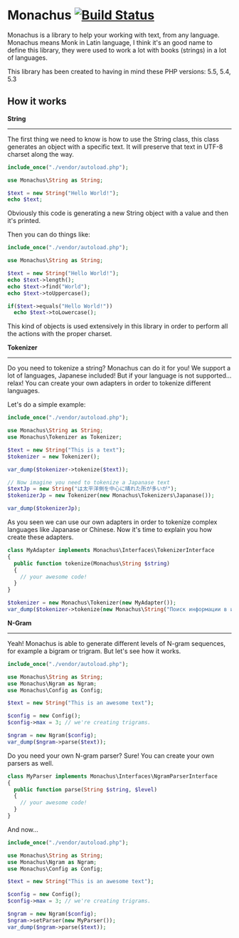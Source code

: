 Monachus [![Build Status](https://travis-ci.org/ssola/monachus.png?branch=master)](https://travis-ci.org/ssola/monachus)
========

Monachus is a library to help your working with text, from any language. Monachus means Monk in Latin language, I think it's an good name to define this library, they were used to work a lot with books (strings) in a lot of languages.

This library has been created to having in mind these PHP versions: 5.5, 5.4, 5.3

How it works
------------

**String**
______

The first thing we need to know is how to use the String class, this class generates an object with a specific text. It will preserve that text in UTF-8 charset along the way.

```php
include_once("./vendor/autoload.php");

use Monachus\String as String;

$text = new String("Hello World!");
echo $text;
```

Obviously this code is generating a new String object with a value and then it's printed.

Then you can do things like:

```php
include_once("./vendor/autoload.php");

use Monachus\String as String;

$text = new String("Hello World!");
echo $text->length();
echo $text->find("World");
echo $text->toUppercase();

if($text->equals("Hello World!"))
  echo $text->toLowercase();
```

This kind of objects is used extensively in this library in order to perform all the actions with the proper charset.

**Tokenizer**
_____________

Do you need to tokenize a string? Monachus can do it for you! We support a lot of languages, Japanese included! But if your language is not supported... relax! You can create your own adapters in order to tokenize different languages.

Let's do a simple example:

```php
include_once("./vendor/autoload.php");

use Monachus\String as String;
use Monachus\Tokenizer as Tokenizer;

$text = new String("This is a text");
$tokenizer = new Tokenizer();

var_dump($tokenizer->tokenize($text));

// Now imagine you need to tokenize a Japanase text
$textJp = new String("は太平洋側を中心に晴れた所が多いが");
$tokenizerJp = new Tokenizer(new Monachus\Tokenizers\Japanase());

var_dump($tokenizerJp);
```

As you seen we can use our own adapters in order to tokenize complex languages like Japanase or Chinese. Now it's time to explain you how create these adapters.

```php
class MyAdapter implements Monachus\Interfaces\TokenizerInterface
{
  public function tokenize(Monachus\String $string)
  {
    // your awesome code!
  }
}

$tokenizer = new Monachus\Tokenizer(new MyAdapter());
var_dump($tokenizer->tokenize(new Monachus\String("Поиск информации в интернете"));
```

**N-Gram**
__________

Yeah! Monachus is able to generate different levels of N-gram sequences, for example a bigram or trigram. But let's see how it works.

```php
include_once("./vendor/autoload.php");

use Monachus\String as String;
use Monachus\Ngram as Ngram;
use Monachus\Config as Config;

$text = new String("This is an awesome text");

$config = new Config();
$config->max = 3; // we're creating trigrams.

$ngram = new Ngram($config);
var_dump($ngram->parse($text));
```
Do you need your own N-gram parser? Sure! You can create your own parsers as well.

```php
class MyParser implements Monachus\Interfaces\NgramParserInterface
{
  public function parse(String $string, $level)
  {
    // your awesome code!
  }
}
```

And now...

```php
include_once("./vendor/autoload.php");

use Monachus\String as String;
use Monachus\Ngram as Ngram;
use Monachus\Config as Config;

$text = new String("This is an awesome text");

$config = new Config();
$config->max = 3; // we're creating trigrams.

$ngram = new Ngram($config);
$ngram->setParser(new MyParser());
var_dump($ngram->parse($text));
```
